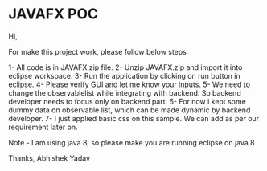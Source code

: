 # JAVAFX POC

Hi,

For make this project work, please follow below steps

1- All code is in JAVAFX.zip file.
2- Unzip JAVAFX.zip and import it into eclipse workspace.
3- Run the application by clicking on run button in eclipse.
4- Please verify GUI and let me know your inputs. 
5- We need to change the observablelist while integrating with backend. So backend developer needs to focus only on backend part.
6- For now i kept some dummy data on observable list, which can be made dynamic by backend developer.
7- I just applied basic css on this sample. We can add as per our requirement later on.

Note - I am using java 8, so please make you are running eclipse on java 8


Thanks,
Abhishek Yadav
